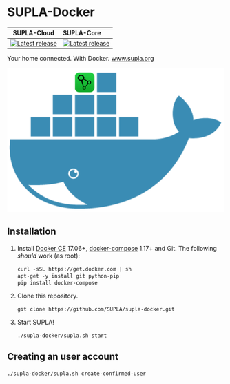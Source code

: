 # SUPLA-Docker
 
| SUPLA-Cloud        | SUPLA-Core           |
| ------------- |:-------------|
| [![Latest release](https://img.shields.io/github/release/SUPLA/supla-cloud.svg)](https://github.com/SUPLA/supla-cloud/releases/latest) | [![Latest release](https://img.shields.io/github/release/SUPLA/supla-core.svg)](https://github.com/SUPLA/supla-core/releases/latest) |

Your home connected. With Docker. www.supla.org

![SUPLA-Docker](./supla-docker.png)

## Installation

1. Install [Docker CE](https://docs.docker.com/engine/installation/) 17.06+, [docker-compose](https://docs.docker.com/compose/install/) 1.17+ and Git.
   The following _should_ work (as root):
   ```
   curl -sSL https://get.docker.com | sh
   apt-get -y install git python-pip
   pip install docker-compose
   ```
1. Clone this repository.
   ```
   git clone https://github.com/SUPLA/supla-docker.git
   ```
1. Start SUPLA!
   ```
   ./supla-docker/supla.sh start
   ```
   
## Creating an user account
```
./supla-docker/supla.sh create-confirmed-user
```
